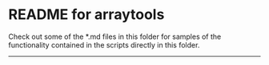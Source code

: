 README  for arraytools
======================

Check out some of the *.md files in this folder for samples of the functionality contained in the scripts directly in this folder.

-----
